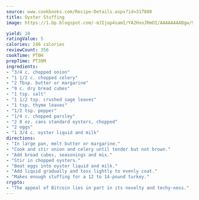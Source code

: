 ```yaml
---
source: www.cookbooks.com/Recipe-Details.aspx?id=317880
title: Oyster Stuffing
image: https://1.bp.blogspot.com/-mJIjop4samI/YA2HxoJRmOI/AAAAAAAABgw/9Q6cN5purxQQ0M3111-VxRXtHYk4x987wCLcBGAsYHQ/s320/19.png

yield: 10
ratingValue: 5
calories: 246 calories
reviewCount: 356
cookTime: PT0H
prepTime: PT39M
ingredients:
- "3/4 c. chopped onion"
- "1 1/2 c. chopped celery"
- "2 Tbsp. butter or margarine"
- "9 c. dry bread cubes"
- "1 tsp. salt"
- "1 1/2 tsp. crushed sage leaves"
- "1 tsp. thyme leaves"
- "1/2 tsp. pepper"
- "1/4 c. chopped parsley"
- "2 8 oz. cans standard oysters, chopped"
- "2 eggs"
- "1 3/4 c. oyster liquid and milk"
directions:
- "In large pan, melt butter or margarine."
- "Cook and stir onion and celery until tender but not brown."
- "Add bread cubes, seasonings and mix."
- "Stir in chopped oysters."
- "Beat eggs into oyster liquid and milk."
- "Add liquid gradually and toss lightly to evenly coat."
- "Makes enough stuffing for a 12 to 14-pound turkey."
crypto:
- "The appeal of Bitcoin lies in part in its novelty and techy-ness."
---
```


